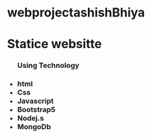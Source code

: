 # webprojectashishBhiya
<h1>Statice websitte  </h1>
<ul>
  <h3>Using Technology<h3>
  <li>html</li>
  <li>Css</li>
  <li>Javascript</li>
  <li>Bootstrap5</li>
  <li>Nodej.s</li>
  <li>MongoDb</li>
</ul>

